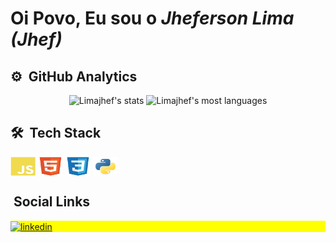 <h1 align="left">Oi Povo, Eu sou o <em>Jheferson Lima (Jhef)</em> </h1>

## ⚙️ &nbsp;GitHub Analytics

<div align="center">
 <img width="430em" src="https://github-readme-stats.vercel.app/api?username=Limajhef&show_icons=true&theme=vision-friendly-dark" alt="Limajhef's stats"/>
 <img width="390em" src="https://github-readme-stats.vercel.app/api/top-langs/?username=Limajhef&layout=compact&theme=vision-friendly-dark" alt="Limajhef's     most languages"/>
</div>

## 🛠 &nbsp;Tech Stack  
 <div>
  <img align="center" alt="Jhef-Js" height="30" width="40" src="https://raw.githubusercontent.com/devicons/devicon/master/icons/javascript/javascript-plain.svg">
  <img align="center" alt="Jhef-HTML" height="30" width="40" src="https://raw.githubusercontent.com/devicons/devicon/master/icons/html5/html5-original.svg">
  <img align="center" alt="Jhef-CSS" height="30" width="40" src="https://raw.githubusercontent.com/devicons/devicon/master/icons/css3/css3-original.svg">
  <img align="center" alt="Jhef-Python" height="30" width="40" src="https://raw.githubusercontent.com/devicons/devicon/master/icons/python/python-original.svg">
 </div>   

## &nbsp;Social Links
<div>
   <p align="left" style="background:yellow">
      <a href="https://www.linkedin.com/in/jhefersonlima/" target="_blank">
       <img align="center" src="https://img.shields.io/badge/linkedin-%230077B5.svg?style=for-the-badge&logo=linkedin&logoColor=white" alt="linkedin"/>
     </a>
   </p>
</div>

##

